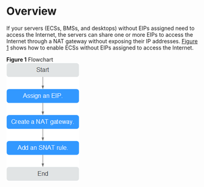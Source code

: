 # **Overview**<a name="en-us_topic_0087895790"></a>

If your servers \(ECSs, BMSs, and desktops\) without EIPs assigned need to access the Internet, the servers can share one or more EIPs to access the Internet through a NAT gateway without exposing their IP addresses.  [Figure 1](#fig3421331131416)  shows how to enable ECSs without EIPs assigned to access the Internet.

**Figure  1**  Flowchart<a name="fig3421331131416"></a>  
![](figures/flowchart.png "flowchart")

